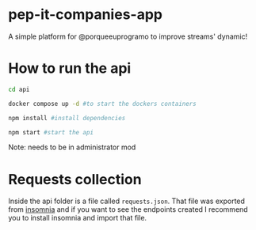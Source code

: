 # pep-it-companies-app

A simple platform for @porqueeuprogramo to improve streams' dynamic!

# How to run the api

```sh
cd api

docker compose up -d #to start the dockers containers

npm install #install dependencies

npm start #start the api
```
Note: needs to be in administrator mod

# Requests collection

Inside the api folder is a file called `requests.json`. That file was exported from [insomnia](https://insomnia.rest/) and if you want to see the endpoints created I recommend you to install insomnia and import that file.
